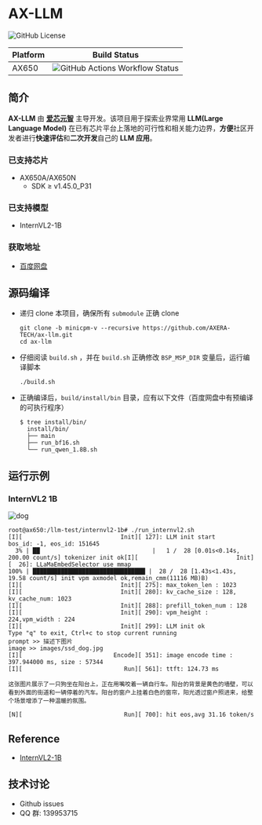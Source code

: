 # AX-LLM

![GitHub License](https://img.shields.io/github/license/AXERA-TECH/ax-llm)

| Platform | Build Status |
| -------- | ------------ |
| AX650    | ![GitHub Actions Workflow Status](https://img.shields.io/github/actions/workflow/status/AXERA-TECH/ax-llm/build_650.yml?internvl2)|

## 简介

**AX-LLM** 由 **[爱芯元智](https://www.axera-tech.com/)** 主导开发。该项目用于探索业界常用 **LLM(Large Language Model)** 在已有芯片平台上落地的可行性和相关能力边界，**方便**社区开发者进行**快速评估**和**二次开发**自己的 **LLM 应用**。

### 已支持芯片

- AX650A/AX650N
  - SDK ≥ v1.45.0_P31

### 已支持模型

- InternVL2-1B

### 获取地址

- [百度网盘](https://pan.baidu.com/s/1_LG-sPKnLS_LTWF3Cmcr7A?pwd=ph0e)

## 源码编译

- 递归 clone 本项目，确保所有 `submodule` 正确 clone
    ```shell
    git clone -b minicpm-v --recursive https://github.com/AXERA-TECH/ax-llm.git
    cd ax-llm
    ```
- 仔细阅读 `build.sh` ，并在 `build.sh` 正确修改 `BSP_MSP_DIR` 变量后，运行编译脚本
    ```shell
    ./build.sh
    ```
- 正确编译后，`build/install/bin` 目录，应有以下文件（百度网盘中有预编译的可执行程序）
  ```
  $ tree install/bin/
    install/bin/
    ├── main
    ├── run_bf16.sh
    └── run_qwen_1.8B.sh
  ```
  
## 运行示例

### InternVL2 1B

![dog](https://github.com/user-attachments/assets/fa58faaa-48ed-4550-a37c-8d6b39eef9b8)

```shell
root@ax650:/llm-test/internvl2-1b# ./run_internvl2.sh
[I][                            Init][ 127]: LLM init start
bos_id: -1, eos_id: 151645
  3% | ██                                |   1 /  28 [0.01s<0.14s, 200.00 count/s] tokenizer init ok[I][                            Init][  26]: LLaMaEmbedSelector use mmap
100% | ████████████████████████████████ |  28 /  28 [1.43s<1.43s, 19.58 count/s] init vpm axmodel ok,remain_cmm(11116 MB)B)
[I][                            Init][ 275]: max_token_len : 1023
[I][                            Init][ 280]: kv_cache_size : 128, kv_cache_num: 1023
[I][                            Init][ 288]: prefill_token_num : 128
[I][                            Init][ 290]: vpm_height : 224,vpm_width : 224
[I][                            Init][ 299]: LLM init ok
Type "q" to exit, Ctrl+c to stop current running
prompt >> 描述下图片
image >> images/ssd_dog.jpg
[I][                          Encode][ 351]: image encode time : 397.944000 ms, size : 57344
[I][                             Run][ 561]: ttft: 124.73 ms

这张图片展示了一只狗坐在阳台上，正在用嘴咬着一辆自行车。阳台的背景是黄色的墙壁，可以看到外面的街道和一辆停着的汽车。阳台的窗户上挂着白色的窗帘，阳光透过窗户照进来，给整个场景增添了一种温暖的氛围。

[N][                             Run][ 700]: hit eos,avg 31.16 token/s
```

## Reference

- [InternVL2-1B](https://huggingface.co/OpenGVLab/InternVL2-1B)

## 技术讨论

- Github issues
- QQ 群: 139953715
